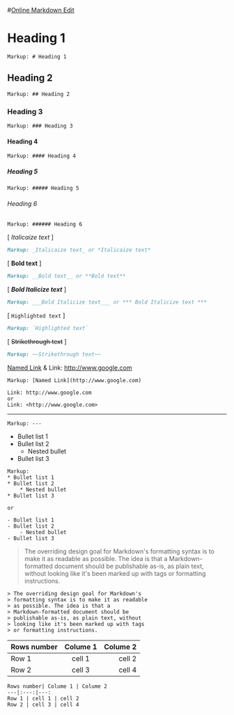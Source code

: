 #[Online Markdown Edit](http://dillinger.io/)

# Heading 1
```
Markup: # Heading 1
```
## Heading 2
```
Markup: ## Heading 2
```
### Heading 3
```
Markup: ### Heading 3
```
#### Heading 4
```
Markup: #### Heading 4
```
##### Heading 5

```
Markup: ##### Heading 5
```
###### Heading 6
```
Markup: ###### Heading 6
```
[ _Italicaize text_ ] 
```md
Markup: _Italicaize text_ or *Italicaize text*
```
[ __Bold text__ ]
```md
Markup: __Bold text__ or **Bold text**
```
[ ___Bold Italicize text___ ]
```md
Markup: ___Bold Italicize text___ or *** Bold Italicize text ***
```
[ `Highlighted text` ] 
```md
Markup: `Highlighted text`
```
[ ~~Strikethrough text~~ ] 
```md
Markup: ~~Strikethrough text~~
```

[Named Link](http://www.google.com) & Link: <http://www.google.com>
```
Markup: [Named Link](http://www.google.com)

Link: http://www.google.com 
or
Link: <http://www.google.com>
```

---
```
Markup: ---
```
* Bullet list 1
* Bullet list 2
    * Nested bullet
* Bullet list 3
```
Markup: 
* Bullet list 1
* Bullet list 2
    * Nested bullet
* Bullet list 3

or

- Bullet list 1
- Bullet list 2
    - Nested bullet
- Bullet list 3
```

> The overriding design goal for Markdown's
> formatting syntax is to make it as readable
> as possible. The idea is that a
> Markdown-formatted document should be
> publishable as-is, as plain text, without
> looking like it's been marked up with tags
> or formatting instructions.

```
> The overriding design goal for Markdown's
> formatting syntax is to make it as readable
> as possible. The idea is that a
> Markdown-formatted document should be
> publishable as-is, as plain text, without
> looking like it's been marked up with tags
> or formatting instructions.
```

Rows number| Colume 1 | Colume 2
---|:---:|---:
Row 1 | cell 1 | cell 2
Row 2 | cell 3 | cell 4


```
Rows number| Colume 1 | Colume 2
---|:---:|---:
Row 1 | cell 1 | cell 2
Row 2 | cell 3 | cell 4
```

